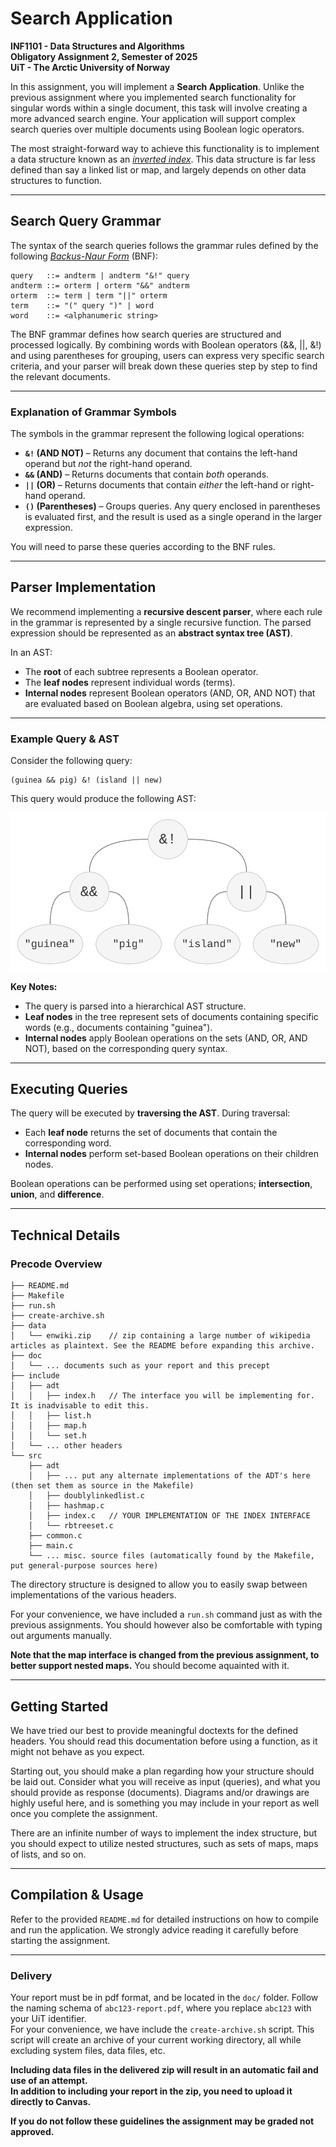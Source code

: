 # Search Application

**INF1101 - Data Structures and Algorithms**  
**Obligatory Assignment 2, Semester of 2025**  
**UiT - The Arctic University of Norway**


In this assignment, you will implement a **Search Application**. Unlike the previous assignment where you implemented search functionality for singular words within a single document, this task will involve creating a more advanced search engine. Your application will support complex search queries over multiple documents using Boolean logic operators.

The most straight-forward way to achieve this functionality is to implement a data structure known as an [_inverted index_](https://en.wikipedia.org/wiki/Inverted_index). This data structure is far less defined than say a linked list or map, and largely depends on other data structures to function.

---

## Search Query Grammar

The syntax of the search queries follows the grammar rules defined by the following [_Backus-Naur Form_](https://en.wikipedia.org/wiki/Backus%E2%80%93Naur_form) (BNF):

```
query   ::= andterm | andterm "&!" query
andterm ::= orterm | orterm "&&" andterm
orterm  ::= term | term "||" orterm
term    ::= "(" query ")" | word
word    ::= <alphanumeric string>
```

The BNF grammar defines how search queries are structured and processed logically. By combining words with Boolean operators (&&, ||, &!) and using parentheses for grouping, users can express very specific search criteria, and your parser will break down these queries step by step to find the relevant documents.

---

### Explanation of Grammar Symbols

The symbols in the grammar represent the following logical operations:

- **`&!` (AND NOT)** – Returns any document that contains the left-hand operand but _not_ the right-hand operand.
- **`&&` (AND)** – Returns documents that contain _both_ operands.
- **`||` (OR)** – Returns documents that contain _either_ the left-hand or right-hand operand.
- **`()` (Parentheses)** – Groups queries. Any query enclosed in parentheses is evaluated first, and the result is used as a single operand in the larger expression.

You will need to parse these queries according to the BNF rules.

---

## Parser Implementation

We recommend implementing a **recursive descent parser**, where each rule in the grammar is represented by a single recursive function. The parsed expression should be represented as an **abstract syntax tree (AST)**.

In an AST:

- The **root** of each subtree represents a Boolean operator.
- The **leaf nodes** represent individual words (terms).
- **Internal nodes** represent Boolean operators (AND, OR, AND NOT) that are evaluated based on Boolean algebra, using set operations.

---

### Example Query & AST

Consider the following query:

```
(guinea && pig) &! (island || new)
```

This query would produce the following AST:

![AST example diagram](assets/ast-example.svg)

**Key Notes:**

- The query is parsed into a hierarchical AST structure.
- **Leaf nodes** in the tree represent sets of documents containing specific words (e.g., documents containing "guinea").
- **Internal nodes** apply Boolean operations on the sets (AND, OR, AND NOT), based on the corresponding query syntax.

---

## Executing Queries

The query will be executed by **traversing the AST**. During traversal:

- Each **leaf node** returns the set of documents that contain the corresponding word.
- **Internal nodes** perform set-based Boolean operations on their children nodes.

Boolean operations can be performed using set operations; **intersection**, **union**, and **difference**.

---

## Technical Details

### Precode Overview

```
├── README.md
├── Makefile
├── run.sh
├── create-archive.sh
├── data
│   └── enwiki.zip    // zip containing a large number of wikipedia articles as plaintext. See the README before expanding this archive.
├── doc
│   └── ... documents such as your report and this precept
├── include
│   ├── adt
│   │   ├── index.h   // The interface you will be implementing for. It is inadvisable to edit this.
│   │   ├── list.h
│   │   ├── map.h
│   │   └── set.h
│   └── ... other headers
└── src
    ├── adt
    │   ├── ... put any alternate implementations of the ADT's here (then set them as source in the Makefile)
    │   ├── doublylinkedlist.c
    │   ├── hashmap.c
    │   ├── index.c   // YOUR IMPLEMENTATION OF THE INDEX INTERFACE
    │   └── rbtreeset.c
    ├── common.c
    ├── main.c
    └── ... misc. source files (automatically found by the Makefile, put general-purpose sources here)
```

The directory structure is designed to allow you to easily swap between implementations of the various headers.

For your convenience, we have included a `run.sh` command just as with the previous assignments. You should however also be comfortable with typing out arguments manually.

**Note that the map interface is changed from the previous assignment, to better support nested maps.** You should become aquainted with it.

---

## Getting Started

We have tried our best to provide meaningful doctexts for the defined headers. You should read this documentation before using a function, as it might not behave as you expect.

Starting out, you should make a plan regarding how your structure should be laid out. Consider what you will receive as input (queries), and what you should provide as response (documents). Diagrams and/or drawings are highly useful here, and is something you may include in your report as well once you complete the assignment.

There are an infinite number of ways to implement the index structure, but you should expect to utilize nested structures, such as sets of maps, maps of lists, and so on.

---

## Compilation & Usage

Refer to the provided `README.md` for detailed instructions on how to compile and run the application. We strongly advice reading it carefully before starting the assignment.

---

### Delivery

Your report must be in pdf format, and be located in the `doc/` folder. Follow the naming schema of `abc123-report.pdf`, where you replace `abc123` with your UiT identifier.  
For your convenience, we have include the `create-archive.sh` script. This script will create an archive of your current working directory, all while excluding system files, data files, etc.

**Including data files in the delivered zip will result in an automatic fail and use of an attempt.**  
**In addition to including your report in the zip, you need to upload it directly to Canvas.**

**If you do not follow these guidelines the assignment may be graded not approved.**